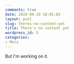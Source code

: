 ```yaml
---
comments: true
date: 2010-09-19 18:01:03
layout: post
slug: theres-no-content-yet
title: There's no content yet
wordpress_id: 5
categories:
- Meta
---
```


But I'm working on it.
